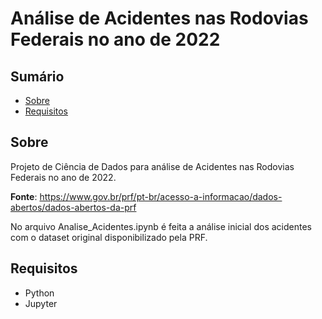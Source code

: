 # Análise de Acidentes nas Rodovias Federais no ano de 2022

## Sumário

- [Sobre](#sobre)
- [Requisitos](#requisitos)

## Sobre <a name = "sobre"></a>

Projeto de Ciência de Dados para análise de Acidentes nas Rodovias Federais no ano de 2022.

**Fonte**: <https://www.gov.br/prf/pt-br/acesso-a-informacao/dados-abertos/dados-abertos-da-prf>

No arquivo Analise_Acidentes.ipynb é feita a análise inicial dos acidentes com o dataset original disponibilizado pela PRF.

## Requisitos <a name = "requisitos"></a>

- Python
- Jupyter